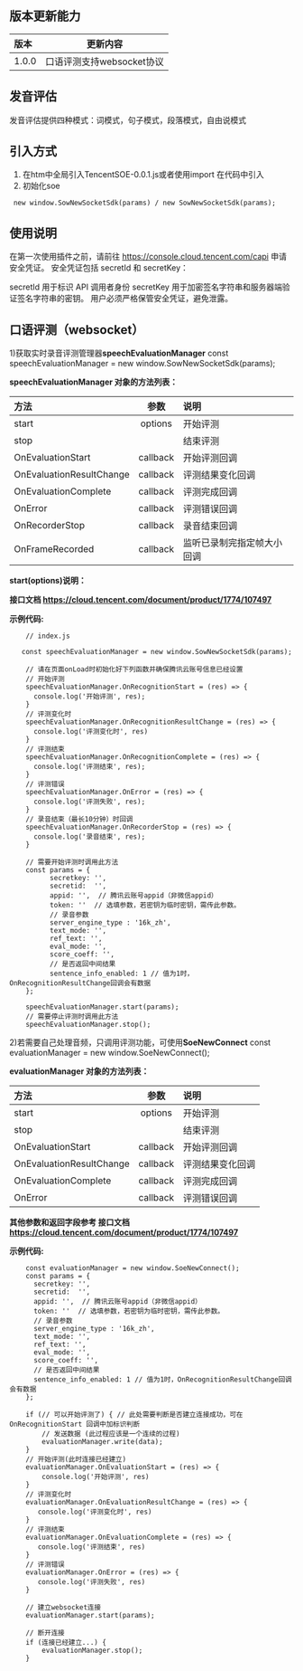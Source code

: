 ## 版本更新能力
| 版本    |                      更新内容                       |
|:------|:-----------------------------------------------:|
| 1.0.0 |                口语评测支持websocket协议                |



## 发音评估
发音评估提供四种模式：词模式，句子模式，段落模式，自由说模式

## 引入方式
1. 在htm中全局引入TencentSOE-0.0.1.js或者使用import 在代码中引入
2. 初始化soe
```
 new window.SowNewSocketSdk(params) / new SowNewSocketSdk(params);
```

## 使用说明
在第一次使用插件之前，请前往 https://console.cloud.tencent.com/capi 申请安全凭证。 安全凭证包括 secretId 和 secretKey：

secretId 用于标识 API 调用者身份
secretKey 用于加密签名字符串和服务器端验证签名字符串的密钥。
用户必须严格保管安全凭证，避免泄露。

## 口语评测（websocket）

1)获取实时录音评测管理器**speechEvaluationManager**
const speechEvaluationManager = new window.SowNewSocketSdk(params);

**speechEvaluationManager 对象的方法列表：**

| 方法        |   参数   | 说明            |
| :---------- | :------: |:--------------|
| start       | options  | 开始评测          |
| stop        |          | 结束评测          |
| OnEvaluationStart     | callback | 开始评测回调        |
| OnEvaluationResultChange      | callback | 评测结果变化回调      |
| OnEvaluationComplete     | callback | 评测完成回调        |
| OnError     | callback | 评测错误回调        |
| OnRecorderStop     | callback | 录音结束回调        |
| OnFrameRecorded     | callback | 监听已录制完指定帧大小回调 |

**start(options)说明：**

**接口文档 https://cloud.tencent.com/document/product/1774/107497**

**示例代码:**

```
    // index.js
    
   const speechEvaluationManager = new window.SowNewSocketSdk(params);  
    
    // 请在页面onLoad时初始化好下列函数并确保腾讯云账号信息已经设置
    // 开始评测
    speechEvaluationManager.OnRecognitionStart = (res) => {
      console.log('开始评测', res);
    }
    // 评测变化时
    speechEvaluationManager.OnRecognitionResultChange = (res) => {
      console.log('评测变化时', res)
    }
    // 评测结束
    speechEvaluationManager.OnRecognitionComplete = (res) => {
      console.log('评测结束', res);
    }
    // 评测错误
    speechEvaluationManager.OnError = (res) => {
      console.log('评测失败', res);
    }
    // 录音结束（最长10分钟）时回调
    speechEvaluationManager.OnRecorderStop = (res) => {
      console.log('录音结束', res);
    }
    
    // 需要开始评测时调用此方法
    const params = {
          secretkey: '',
          secretid:  '',
          appid: '',  // 腾讯云账号appid（非微信appid）
          token: ''  // 选填参数，若密钥为临时密钥，需传此参数。
          // 录音参数
          server_engine_type : '16k_zh',
          text_mode: '',
          ref_text: '',
          eval_mode: '',
          score_coeff: '',
          // 是否返回中间结果
          sentence_info_enabled: 1 // 值为1时，OnRecognitionResultChange回调会有数据
    };
    
    speechEvaluationManager.start(params);
    // 需要停止评测时调用此方法
    speechEvaluationManager.stop();
```

2)若需要自己处理音频，只调用评测功能，可使用**SoeNewConnect**
const evaluationManager = new window.SoeNewConnect();

**evaluationManager 对象的方法列表：**

| 方法                        |   参数   | 说明             |
|:--------------------------| :------: |:---------------|
| start       | options  | 开始评测          |
| stop        |          | 结束评测          |
| OnEvaluationStart     | callback | 开始评测回调        |
| OnEvaluationResultChange      | callback | 评测结果变化回调      |
| OnEvaluationComplete     | callback | 评测完成回调        |
| OnError     | callback | 评测错误回调        |

**其他参数和返回字段参考 接口文档 https://cloud.tencent.com/document/product/1774/107497**


**示例代码:**

```
    const evaluationManager = new window.SoeNewConnect();
    const params = {
      secretkey: '',
      secretid:  '',
      appid: '',  // 腾讯云账号appid（非微信appid）
      token: ''  // 选填参数，若密钥为临时密钥，需传此参数。
      // 录音参数
      server_engine_type : '16k_zh',
      text_mode: '',
      ref_text: '',
      eval_mode: '',
      score_coeff: '',
      // 是否返回中间结果
      sentence_info_enabled: 1 // 值为1时，OnRecognitionResultChange回调会有数据
    };
    
    if (// 可以开始评测了) { // 此处需要判断是否建立连接成功，可在 OnRecognitionStart 回调中加标识判断
        // 发送数据 (此过程应该是一个连续的过程)
        evaluationManager.write(data);
    }
    // 开始评测(此时连接已经建立)
    evaluationManager.OnEvaluationStart = (res) => {
        console.log('开始评测', res)
    }
    // 评测变化时
    evaluationManager.OnEvaluationResultChange = (res) => {
       console.log('评测变化时', res)
    }
    // 评测结束
    evaluationManager.OnEvaluationComplete = (res) => {
       console.log('评测结束', res)
    }
    // 评测错误
    evaluationManager.OnError = (res) => {
       console.log('评测失败', res)
    } 

    // 建立websocket连接
    evaluationManager.start(params);
  
    // 断开连接
    if (连接已经建立...) {
        evaluationManager.stop();
    }
```
